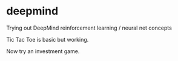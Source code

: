 # deepmind
Trying out DeepMind reinforcement learning / neural net concepts

Tic Tac Toe is basic but working.

Now try an investment game.